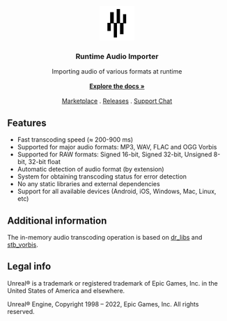 <br/>
<p align="center">
  <a href="https://github.com/gtreshchev/runtimeaudioimporter">
    <img src="Resources/Icon128.png" alt="Logo" width="80" height="80">
  </a>

  <h3 align="center">Runtime Audio Importer</h3>

  <p align="center">
    Importing audio of various formats at runtime
    <br/>
    <br/>
    <a href="https://github.com/gtreshchev/RuntimeAudioImporter/wiki"><strong>Explore the docs »</strong></a>
    <br/>
    <br/>
    <a href="https://unrealengine.com/marketplace/product/runtime-audio-importer">Marketplace</a>
    .
    <a href="https://github.com/gtreshchev/runtimeaudioimporter/releases">Releases</a>
    .
    <a href="https://t.me/unrealblog">Support Chat</a>
  </p>
</p>

## Features
- Fast transcoding speed (≈ 200-900 ms)
- Supported for major audio formats: MP3, WAV, FLAC and OGG Vorbis
- Supported for RAW formats: Signed 16-bit, Signed 32-bit, Unsigned 8-bit, 32-bit float
- Automatic detection of audio format (by extension)
- System for obtaining transcoding status for error detection
- No any static libraries and external dependencies
- Support for all available devices (Android, iOS, Windows, Mac, Linux, etc)

## Additional information
The in-memory audio transcoding operation is based on [dr_libs](https://github.com/mackron/dr_libs) and [stb_vorbis](https://github.com/nothings/stb/blob/master/stb_vorbis.c).

## Legal info

Unreal® is a trademark or registered trademark of Epic Games, Inc. in the United States of America and elsewhere.

Unreal® Engine, Copyright 1998 – 2022, Epic Games, Inc. All rights reserved.
